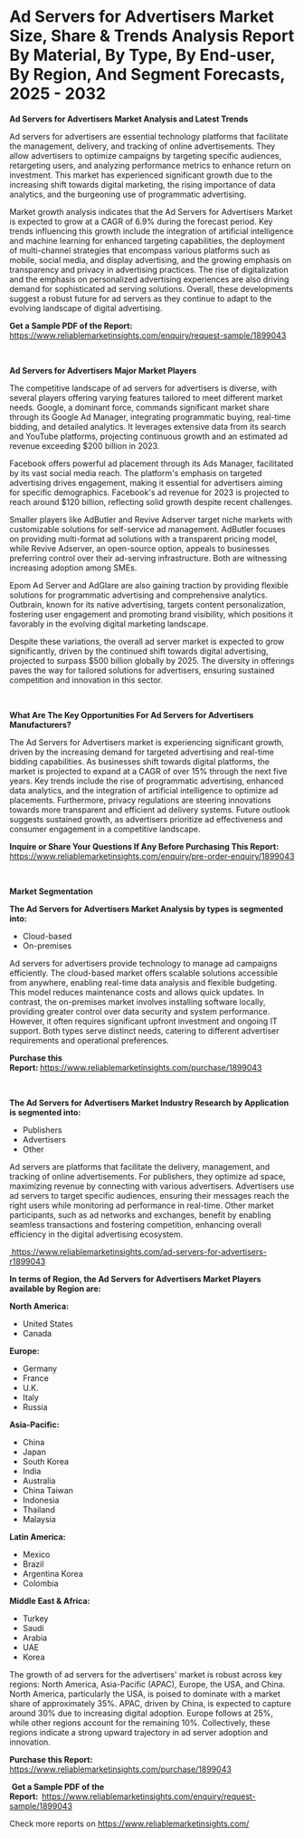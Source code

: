 <p><h1>Ad Servers for Advertisers Market Size, Share & Trends Analysis Report By Material, By Type, By End-user, By Region, And Segment Forecasts, 2025 - 2032</h1></p><p><strong>Ad Servers for Advertisers Market Analysis and Latest Trends</strong></p>
<p><p>Ad servers for advertisers are essential technology platforms that facilitate the management, delivery, and tracking of online advertisements. They allow advertisers to optimize campaigns by targeting specific audiences, retargeting users, and analyzing performance metrics to enhance return on investment. This market has experienced significant growth due to the increasing shift towards digital marketing, the rising importance of data analytics, and the burgeoning use of programmatic advertising.</p><p>Market growth analysis indicates that the Ad Servers for Advertisers Market is expected to grow at a CAGR of 6.9% during the forecast period. Key trends influencing this growth include the integration of artificial intelligence and machine learning for enhanced targeting capabilities, the deployment of multi-channel strategies that encompass various platforms such as mobile, social media, and display advertising, and the growing emphasis on transparency and privacy in advertising practices. The rise of digitalization and the emphasis on personalized advertising experiences are also driving demand for sophisticated ad serving solutions. Overall, these developments suggest a robust future for ad servers as they continue to adapt to the evolving landscape of digital advertising.</p></p>
<p><strong>Get a Sample PDF of the Report:&nbsp;</strong> <a href="https://www.reliablemarketinsights.com/enquiry/request-sample/1899043?utm_campaign=2177&utm_medium=2&utm_source=Github&utm_content=ia&utm_term=09032025&utm_id=ad-servers-for-advertisers">https://www.reliablemarketinsights.com/enquiry/request-sample/1899043</a></p>
<p>&nbsp;</p>
<p><strong>Ad Servers for Advertisers Major Market Players</strong></p>
<p><p>The competitive landscape of ad servers for advertisers is diverse, with several players offering varying features tailored to meet different market needs. Google, a dominant force, commands significant market share through its Google Ad Manager, integrating programmatic buying, real-time bidding, and detailed analytics. It leverages extensive data from its search and YouTube platforms, projecting continuous growth and an estimated ad revenue exceeding $200 billion in 2023.</p><p>Facebook offers powerful ad placement through its Ads Manager, facilitated by its vast social media reach. The platform's emphasis on targeted advertising drives engagement, making it essential for advertisers aiming for specific demographics. Facebook's ad revenue for 2023 is projected to reach around $120 billion, reflecting solid growth despite recent challenges.</p><p>Smaller players like AdButler and Revive Adserver target niche markets with customizable solutions for self-service ad management. AdButler focuses on providing multi-format ad solutions with a transparent pricing model, while Revive Adserver, an open-source option, appeals to businesses preferring control over their ad-serving infrastructure. Both are witnessing increasing adoption among SMEs.</p><p>Epom Ad Server and AdGlare are also gaining traction by providing flexible solutions for programmatic advertising and comprehensive analytics. Outbrain, known for its native advertising, targets content personalization, fostering user engagement and promoting brand visibility, which positions it favorably in the evolving digital marketing landscape.</p><p>Despite these variations, the overall ad server market is expected to grow significantly, driven by the continued shift towards digital advertising, projected to surpass $500 billion globally by 2025. The diversity in offerings paves the way for tailored solutions for advertisers, ensuring sustained competition and innovation in this sector.</p></p>
<p>&nbsp;</p>
<p><strong>What Are The Key Opportunities For Ad Servers for Advertisers Manufacturers?</strong></p>
<p><p>The Ad Servers for Advertisers market is experiencing significant growth, driven by the increasing demand for targeted advertising and real-time bidding capabilities. As businesses shift towards digital platforms, the market is projected to expand at a CAGR of over 15% through the next five years. Key trends include the rise of programmatic advertising, enhanced data analytics, and the integration of artificial intelligence to optimize ad placements. Furthermore, privacy regulations are steering innovations towards more transparent and efficient ad delivery systems. Future outlook suggests sustained growth, as advertisers prioritize ad effectiveness and consumer engagement in a competitive landscape.</p></p>
<p><strong>Inquire or Share Your Questions If Any Before Purchasing This Report:</strong> <a href="https://www.reliablemarketinsights.com/enquiry/pre-order-enquiry/1899043?utm_campaign=2177&utm_medium=2&utm_source=Github&utm_content=ia&utm_term=09032025&utm_id=ad-servers-for-advertisers">https://www.reliablemarketinsights.com/enquiry/pre-order-enquiry/1899043</a></p>
<p>&nbsp;</p>
<p><strong>Market Segmentation</strong></p>
<p><strong>The Ad Servers for Advertisers Market Analysis by types is segmented into:</strong></p>
<p><ul><li>Cloud-based</li><li>On-premises</li></ul></p>
<p><p>Ad servers for advertisers provide technology to manage ad campaigns efficiently. The cloud-based market offers scalable solutions accessible from anywhere, enabling real-time data analysis and flexible budgeting. This model reduces maintenance costs and allows quick updates. In contrast, the on-premises market involves installing software locally, providing greater control over data security and system performance. However, it often requires significant upfront investment and ongoing IT support. Both types serve distinct needs, catering to different advertiser requirements and operational preferences.</p></p>
<p><strong>Purchase this Report:&nbsp;</strong><a href="https://www.reliablemarketinsights.com/purchase/1899043?utm_campaign=2177&utm_medium=2&utm_source=Github&utm_content=ia&utm_term=09032025&utm_id=ad-servers-for-advertisers">https://www.reliablemarketinsights.com/purchase/1899043</a></p>
<p>&nbsp;</p>
<p><strong>The Ad Servers for Advertisers Market Industry Research by Application is segmented into:</strong></p>
<p><ul><li>Publishers</li><li>Advertisers</li><li>Other</li></ul></p>
<p><p>Ad servers are platforms that facilitate the delivery, management, and tracking of online advertisements. For publishers, they optimize ad space, maximizing revenue by connecting with various advertisers. Advertisers use ad servers to target specific audiences, ensuring their messages reach the right users while monitoring ad performance in real-time. Other market participants, such as ad networks and exchanges, benefit by enabling seamless transactions and fostering competition, enhancing overall efficiency in the digital advertising ecosystem.</p></p>
<p><a href="https://www.reliablemarketinsights.com/ad-servers-for-advertisers-r1899043?utm_campaign=2177&utm_medium=2&utm_source=Github&utm_content=ia&utm_term=09032025&utm_id=ad-servers-for-advertisers">&nbsp;https://www.reliablemarketinsights.com/ad-servers-for-advertisers-r1899043</a></p>
<p><strong>In terms of Region, the Ad Servers for Advertisers Market Players available by Region are:</strong></p>
<p>
    <p> <strong> North America: </strong>
        <ul>
            <li>United States</li>
            <li>Canada</li>
        </ul>
        </p> 
    <p> <strong> Europe: </strong>
        <ul>
            <li>Germany</li>
            <li>France</li>
            <li>U.K.</li>
            <li>Italy</li>
            <li>Russia</li>
        </ul>
        </p> 
    <p> <strong> Asia-Pacific: </strong>
        <ul>
            <li>China</li>
            <li>Japan</li>
            <li>South Korea</li>
            <li>India</li>
            <li>Australia</li>
            <li>China Taiwan</li>
            <li>Indonesia</li>
            <li>Thailand</li>
            <li>Malaysia</li>
        </ul>
        </p> 
    <p> <strong> Latin America: </strong>
        <ul>
            <li>Mexico</li>
            <li>Brazil</li>
            <li>Argentina Korea</li>
            <li>Colombia</li>
        </ul>
        </p> 
    <p> <strong> Middle East & Africa: </strong>
        <ul>
            <li>Turkey</li>
            <li>Saudi</li>
            <li>Arabia</li>
            <li>UAE</li>
            <li>Korea</li>
        </ul>
    </p>
    </p>
<p><p>The growth of ad servers for the advertisers' market is robust across key regions: North America, Asia-Pacific (APAC), Europe, the USA, and China. North America, particularly the USA, is poised to dominate with a market share of approximately 35%. APAC, driven by China, is expected to capture around 30% due to increasing digital adoption. Europe follows at 25%, while other regions account for the remaining 10%. Collectively, these regions indicate a strong upward trajectory in ad server adoption and innovation.</p></p>
<p><strong>Purchase this Report: </strong><a href="https://www.reliablemarketinsights.com/purchase/1899043?utm_campaign=2177&utm_medium=2&utm_source=Github&utm_content=ia&utm_term=09032025&utm_id=ad-servers-for-advertisers">https://www.reliablemarketinsights.com/purchase/1899043</a></p>
<p>&nbsp;<strong>Get a Sample PDF of the Report:&nbsp;&nbsp;</strong><a href="https://www.reliablemarketinsights.com/enquiry/request-sample/1899043?utm_campaign=2177&utm_medium=2&utm_source=Github&utm_content=ia&utm_term=09032025&utm_id=ad-servers-for-advertisers">https://www.reliablemarketinsights.com/enquiry/request-sample/1899043</a></p>
<p><strong></strong></p>
<p>Check more reports on <a href="https://www.reliablemarketinsights.com/?utm_campaign=2177&utm_medium=2&utm_source=Github&utm_content=ia&utm_term=09032025&utm_id=ad-servers-for-advertisers">https://www.reliablemarketinsights.com/</a></p>